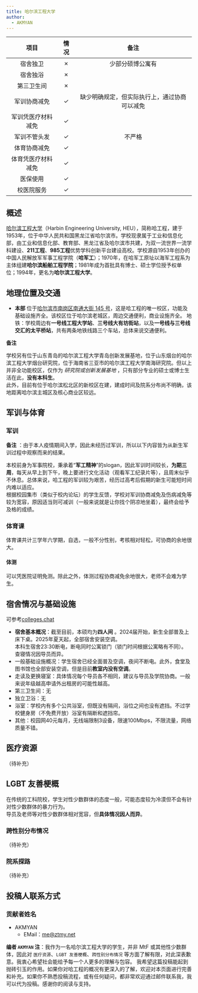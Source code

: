 ```yaml
---
title: 哈尔滨工程大学
author:
  - AKMYAN
---
```


|        项目        | 情况 |     备注     |
| :----------------: | :--: | :----------: |
|      宿舍独卫      |  ✗   |  少部分硕博公寓有  |
|      宿舍独浴      |  ✗   |              |
|     第三卫生间     |  ✗   |              |
|    军训协商减免    |  ✓   |   缺少明确规定，但实际执行上，通过协商可以减免           |
| 军训凭医疗材料减免 |  ✓   |              |
|    军训不管头发    |  ✓   | 不严格 |
|    体育协商减免    |  ✓   |              |
| 体育凭医疗材料减免 |  ✓   |              |
|      医保使用      |  ✓   |              |
|     校医院服务     |  ✓   |              |

## 概述

[哈尔滨工程大学](http://www.hrbeu.edu.cn/)（Harbin Engineering University, HEU），简称哈工程，建于1953年，位于中华人民共和国黑龙江省哈尔滨市。学校现隶属于工业和信息化部，由工业和信息化部、教育部、黑龙江省及哈尔滨市共建，为双一流世界一流学科建设、**211工程**、**985工程**优势学科创新平台建设高校。学校源自1953年创办的中国人民解放军军事工程学院（**哈军工**）；1970年，在哈军工原址以海军工程系为主体组建**哈尔滨船舶工程学院**；1981年成为首批具有博士、硕士学位授予权单位；1994年，更名为**哈尔滨工程大学**。  

## 地理位置及交通

- **本部** 位于[哈尔滨市南岗区南通大街 145 号](https://surl.amap.com/EqvNPl16dgo)，这是哈工程的唯一校区，功能及基础设施齐全。该校区位于哈尔滨老城区，周边交通便利，商业设施齐全。
地铁：学校周边有**一号线工程大学站**、**三号线大有坊街站**，以及**一号线与三号线交汇的太平桥站**，共有两条地铁线路三个车站，总体来说交通便利。

**备注**

学校另有位于山东青岛的哈尔滨工程大学青岛创新发展基地，位于山东烟台的哈尔滨工程大学烟台研究院，位于海南省三亚市的哈尔滨工程大学南海研究院。但以上并非全功能校区，仅作为 *研究院或创新发展基地* ，只有部分专业的硕士或博士生活在此，**没有本科生**。  
此外，目前有位于哈尔滨松北区的新校区在建，建成时间及院系分布尚不明确，该地距离哈尔滨主城区及核心商业区较远。

## 军训与体育

### 军训

**备注** ：由于本人疫情期间入学，因此未经历过军训，所以以下内容皆为从新生军训过程中观察而来的结果。

本校前身为军事院校，秉承着“**军工精神**”的slogan，因此军训时间较长，**为期三周**，每天从早上到下午，晚上要进行文化活动（观看军工纪录片等），且周末似乎不休息。总体来说，哈工程的军训较为艰苦，经历过高考后假期的新生可能短时间内难以适应。  
根据校园集市（类似于校内论坛）的学生反馈，学校对军训协商减免及伤病减免等较为宽容，原因适当则可减训（一般来说就是让你找个阴凉地坐着），最终会给予及格的成绩。  

### 体育课

体育课共计三学年六学期，自选，一般不分性别，考核相对轻松，可协商的余地很大。

#### 体测

可以凭医院证明免测。除此之外，体测过程协商减免余地很大，老师不会难为学生。

## 宿舍情况与基础设施

可参考[colleges.chat](https://colleges.chat/universities/ha-er-bin-gong-cheng-da-xue)

- **宿舍基本概况**：截至目前，本硕均为**四人间** 。2024届开始，新生全部普及上床下桌。2025年夏天起，全部宿舍安装空调。  
本科生宿舍23:30断电，断电同时公寓锁门（锁门时间根据公寓略有不同）。  
查寝情况因导员而异。
- 一般基础设施概况：学生宿舍已经全面普及空调，夜间不断电。此外，食堂及图书馆也全部安装空调，但是目前**教室内没有空调**。
- 走读及更换寝室：具体情况每个导员各不相同，建议与导员及学院协商。一般来说年级越高申请外出租房的可能性越高。
- 第三卫生间：无
- 独立卫浴：无
- 浴室：学校内有多个公共浴室，但既没有隔间，浴位之间也没有遮挡。不过学校健身房（不免费开放）浴室有隔断和遮挡帘。
- 其他：校园网40元每月，无线端限制3设备，限速100Mbps，不限流量，网络质量不错。

## 医疗资源

（待补充）

## LGBT 友善梗概

在传统的工科院校，学生对性少数群体的态度一般，可能态度较为冷漠但不会有针对性少数群体的暴力行为。  
导员及老师等对性少数群体相对宽容，但**具体情况因人而异**。  

### 跨性别分布情况

（待补充）

### 院系探路

（待补充）

<!-- ## 其他信息 -->

## 投稿人联系方式

### 贡献者姓名

- AKMYAN
  - EMail：[me@ztmy.net](mailto:me@ztmy.net)

**编者 `AKMYAN` 注**：我作为一名哈尔滨工程大学的学生，并非 MtF 或其他性少数群体，因此对 `医疗资源`、`LGBT 友善梗概`、`跨性别分布情况` 等方面了解有限，对此深表歉意。我衷心希望社会能给予每一个人更多的理解与包容。
我希望这篇投稿能起到抛砖引玉的作用。如果你对哈工程的概况有更深入的了解，欢迎对本页面进行完善和补充。如果你不熟悉投稿流程，或有任何疑问，都非常欢迎通过邮件联系我，我可以代为投稿。感谢你的阅读与支持。

